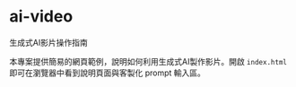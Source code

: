 # ai-video

生成式AI影片操作指南

本專案提供簡易的網頁範例，說明如何利用生成式AI製作影片。開啟 `index.html` 即可在瀏覽器中看到說明頁面與客製化 prompt 輸入區。
